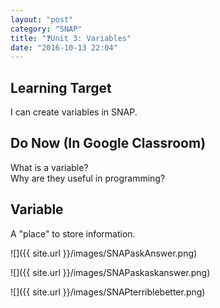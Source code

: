 ```yaml
---
layout: "post"
category: "SNAP"
title: "❓Unit 3: Variables"
date: "2016-10-13 22:04"
---
```


## Learning Target
I can create variables in SNAP.

## Do Now (In Google Classroom)
What is a variable?     
Why are they useful in programming?

## Variable
A "place" to store information.

![]({{ site.url }}/images/SNAPaskAnswer.png)

![]({{ site.url }}/images/SNAPaskaskanswer.png)

![]({{ site.url }}/images/SNAPterriblebetter.png)
